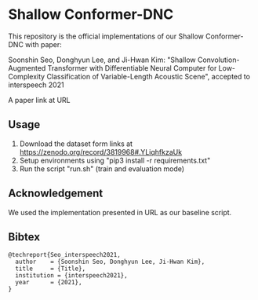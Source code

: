 # Shallow Conformer-DNC
This repository is the official implementations of our Shallow Conformer-DNC with paper:

Soonshin Seo, Donghyun Lee, and Ji-Hwan Kim: "Shallow Convolution-Augmented Transformer with Differentiable Neural Computer for Low-Complexity Classification of Variable-Length Acoustic Scene", accepted to interspeech 2021 

A paper link at URL
  
## Usage
 1. Download the dataset form links at https://zenodo.org/record/3819968#.YLiqhfkzaUk
 2. Setup environments using "pip3 install -r requirements.txt"
 3. Run the script "run.sh" (train and evaluation mode)
		 
## Acknowledgement
We used the implementation presented in URL as our baseline script.

## Bibtex
```
@techreport{Seo_interspeech2021,
  author    = {Soonshin Seo, Donghyun Lee, Ji-Hwan Kim},
  title     = {Title},
  institution = {interspeech2021},
  year      = {2021},
}
```